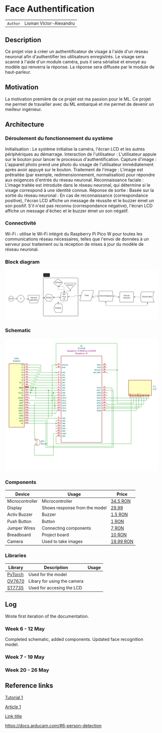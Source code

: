 # Face Authentification

| | |
|-|-|
|`Author` | Lisman Victor-Alexandru

## Description
Ce projet vise à créer un authentificateur de visage à l'aide d'un réseau neuronal afin d'authentifier les utilisateurs enregistrés. Le visage sera scanné à l'aide d'un module caméra, puis il sera sérialisé et envoyé au modèle qui renverra la réponse. La réponse sera diffusée par le module de haut-parleur.

## Motivation
La motivation première de ce projet est ma passion pour le ML. Ce projet me permet de travailler avec du ML embarqué et me permet de devenir un meilleur ingénieur. 

## Architecture
### Déroulement du fonctionnement du système

Initialisation : Le système initialise la caméra, l'écran LCD et les autres périphériques au démarrage.
Interaction de l'utilisateur : L'utilisateur appuie sur le bouton pour lancer le processus d'authentification.
Capture d'image : L'appareil photo prend une photo du visage de l'utilisateur immédiatement après avoir appuyé sur le bouton.
Traitement de l'image : L'image est prétraitée (par exemple, redimensionnement, normalisation) pour répondre aux exigences d'entrée du réseau neuronal.
Reconnaissance faciale : L'image traitée est introduite dans le réseau neuronal, qui détermine si le visage correspond à une identité connue.
Réponse de sortie : Basée sur la sortie du réseau neuronal :
    En cas de reconnaissance (correspondance positive), l'écran LCD affiche un message de réussite et le buzzer émet un son positif.
    S'il n'est pas reconnu (correspondance négative), l'écran LCD affiche un message d'échec et le buzzer émet un son négatif.

### Connectivité
Wi-Fi : utilise le Wi-Fi intégré du Raspberry Pi Pico W pour toutes les communications réseau nécessaires, telles que l'envoi de données à un serveur pour traitement ou la réception de mises à jour du modèle de réseau neuronal.


### Block diagram
![Block Diagram](img/block_diagram.png)

### Schematic
![Schematic](img/schematic.png)

### Components
| Device | Usage | Price |
|--------|--------|-------|
| Microcontroller | Microcontroller | [34.5 RON](https://www.optimusdigital.ro/ro/placi-raspberry-pi/12394-raspberry-pi-pico-w.html)
| Display | Shows response from the model | [29.99](https://www.optimusdigital.ro/ro/optoelectronice-lcd-uri/1312-modul-lcd-spi-de-144-128x128-ili9163-negru.html)
| Activ Buzzer | Buzzer | [1.5 RON](https://www.optimusdigital.ro/ro/audio-buzzere/635-buzzer-activ-de-3-v.html?search_query=buzzer&results=61) |
| Push Button | Button | [1 RON](https://www.optimusdigital.ro/ro/butoane-i-comutatoare/1119-buton-6x6x6.html?search_query=buton&results=222) |
| Jumper Wires | Connecting components | [7 RON](https://www.optimusdigital.ro/ro/fire-fire-mufate/884-set-fire-tata-tata-40p-10-cm.html?search_query=set+fire&results=110) |
| Breadboard | Project board | [10 RON](https://www.optimusdigital.ro/ro/prototipare-breadboard-uri/8-breadboard-830-points.html?search_query=breadboard&results=145) |
| Camera | Used to take images | [19.99 RON](https://www.optimusdigital.ro/en/cameras/11097-ov2640-camera.html)

### Libraries
<!-- This is just an example, fill in the table with your actual components -->

| Library | Description | Usage |
|---------|-------------|-------|
| [PyTorch](https://pytorch.org/) |  Used for the model
| [OV7670](https://github.com/adafruit/Adafruit_OV7670) | Libary for using the camera
| [ST7735](https://github.com/adafruit/Adafruit-ST7735-Library) | Used for accesing the LCD


## Log

<!-- write every week your progress here -->
Wrote first iteration of the documentation.
### Week 6 - 12 May
Completed schematic, added components. Updated face recognition model.
### Week 7 - 19 May

### Week 20 - 26 May


## Reference links

<!-- Fill in with appropriate links and link titles -->

[Tutorial 1](https://www.youtube.com/watch?v=wdgULBpRoXk&t=1s&ab_channel=BenEater)

[Article 1](https://www.explainthatstuff.com/induction-motors.html)

[Link title](https://projecthub.arduino.cc/)

https://docs.arducam.com/#6-person-detection
